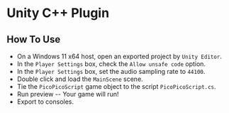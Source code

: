 Unity C++ Plugin
================

## How To Use

* On a Windows 11 x64 host, open an exported project by `Unity Editor`.
* In the `Player Settings` box, check the `Allow unsafe code` option.
* In the `Player Settings` box, set the audio sampling rate to `44100`.
* Double click and load the `MainScene` scene.
* Tie the `PicoPicoScript` game object to the script `PicoPicoScript.cs`.
* Run preview -- Your game will run!
* Export to consoles.
